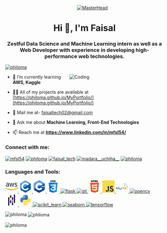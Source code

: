 &nbsp; &nbsp; &nbsp; &nbsp; &nbsp; &nbsp; &nbsp; &nbsp; &nbsp; &nbsp; &nbsp; &nbsp; &nbsp; &nbsp; &nbsp; &nbsp; &nbsp; &nbsp; &nbsp; &nbsp; &nbsp; &nbsp; &nbsp; &nbsp; &nbsp; &nbsp; &nbsp; &nbsp; &nbsp;  [![MasterHead](https://media.licdn.com/dms/image/C4E22AQG21o86xiDU1g/feedshare-shrink_2048_1536/0/1678202449201?e=1681948800&v=beta&t=1JMH3KwyLOoqYv21yzPdS8Lv3eZCRe7uc7VXNQ3TUQQ)](https://philoma.github.io/MyPortfolio/)



<h1 align="center">Hi 👋, I'm Faisal</h1>
<h3 align="center">Zestful Data Science and Machine Learning intern as well as a Web Developer with experience in developing high-performance web technologies.</h3>
<p align="left"> <a href="https://github.com/ryo-ma/github-profile-trophy"><img src="https://github-profile-trophy.vercel.app/?username=philoma" alt="philoma" /></a> </p>


<img align="right" alt="Coding" width="300" src="https://gist.githubusercontent.com/MedRedha/fd8e2481bde2610c96b9aafde543879c/raw/88624e8d31c4295973dcb7c900dacf0edc0a6d99/coding.gif">



- 🌱 I’m currently learning **AWS, Kaggle**

- 👨‍💻 All of my projects are available at [https://philoma.github.io/MyPortfolio/](https://philoma.github.io/MyPortfolio/)

- 📧 Mail me at- [faisaltech02@gmail.com](faisaltech02@gmail.com)

- 💬 Ask me about **Machine Learning, Front-End Technologies**

- 📫 Reach me at **https://www.linkedin.com/in/mfsl54/**

<h3 align="left">Connect with me:</h3>
<p align="left">
<a href="https://linkedin.com/in/mfsl54" target="blank"><img align="center" src="https://raw.githubusercontent.com/rahuldkjain/github-profile-readme-generator/master/src/images/icons/Social/linked-in-alt.svg" alt="mfsl54" height="30" width="40" /></a>
<a href="https://kaggle.com/philoma" target="blank"><img align="center" src="https://raw.githubusercontent.com/rahuldkjain/github-profile-readme-generator/master/src/images/icons/Social/kaggle.svg" alt="philoma" height="30" width="40" /></a>
<a href="https://www.codechef.com/users/faisal_tech" target="blank"><img align="center" src="https://cdn.jsdelivr.net/npm/simple-icons@3.1.0/icons/codechef.svg" alt="faisal_tech" height="30" width="40" /></a>
<a href="https://codeforces.com/profile/madara__uchiha__" target="blank"><img align="center" src="https://raw.githubusercontent.com/rahuldkjain/github-profile-readme-generator/master/src/images/icons/Social/codeforces.svg" alt="madara__uchiha__" height="30" width="40" /></a>
<a href="https://www.leetcode.com/philoma" target="blank"><img align="center" src="https://raw.githubusercontent.com/rahuldkjain/github-profile-readme-generator/master/src/images/icons/Social/leet-code.svg" alt="philoma" height="30" width="40" /></a>
</p>

<h3 align="left">Languages and Tools:</h3>
<p align="left"> <a href="https://aws.amazon.com" target="_blank" rel="noreferrer"> <img src="https://raw.githubusercontent.com/devicons/devicon/master/icons/amazonwebservices/amazonwebservices-original-wordmark.svg" alt="aws" width="40" height="40"/> </a> <a href="https://www.cprogramming.com/" target="_blank" rel="noreferrer"> <img src="https://raw.githubusercontent.com/devicons/devicon/master/icons/c/c-original.svg" alt="c" width="40" height="40"/> </a> <a href="https://www.w3schools.com/cpp/" target="_blank" rel="noreferrer"> <img src="https://raw.githubusercontent.com/devicons/devicon/master/icons/cplusplus/cplusplus-original.svg" alt="cplusplus" width="40" height="40"/> </a> <a href="https://www.w3schools.com/css/" target="_blank" rel="noreferrer"> <img src="https://raw.githubusercontent.com/devicons/devicon/master/icons/css3/css3-original-wordmark.svg" alt="css3" width="40" height="40"/> </a> <a href="https://flask.palletsprojects.com/" target="_blank" rel="noreferrer"> <img src="https://www.vectorlogo.zone/logos/pocoo_flask/pocoo_flask-icon.svg" alt="flask" width="40" height="40"/> </a> <a href="https://git-scm.com/" target="_blank" rel="noreferrer"> <img src="https://www.vectorlogo.zone/logos/git-scm/git-scm-icon.svg" alt="git" width="40" height="40"/> </a> <a href="https://www.w3.org/html/" target="_blank" rel="noreferrer"> <img src="https://raw.githubusercontent.com/devicons/devicon/master/icons/html5/html5-original-wordmark.svg" alt="html5" width="40" height="40"/> </a> <a href="https://developer.mozilla.org/en-US/docs/Web/JavaScript" target="_blank" rel="noreferrer"> <img src="https://raw.githubusercontent.com/devicons/devicon/master/icons/javascript/javascript-original.svg" alt="javascript" width="40" height="40"/> </a> <a href="https://www.mysql.com/" target="_blank" rel="noreferrer"> <img src="https://raw.githubusercontent.com/devicons/devicon/master/icons/mysql/mysql-original-wordmark.svg" alt="mysql" width="40" height="40"/> </a> <a href="https://opencv.org/" target="_blank" rel="noreferrer"> <img src="https://www.vectorlogo.zone/logos/opencv/opencv-icon.svg" alt="opencv" width="40" height="40"/> </a> <a href="https://pandas.pydata.org/" target="_blank" rel="noreferrer"> <img src="https://raw.githubusercontent.com/devicons/devicon/2ae2a900d2f041da66e950e4d48052658d850630/icons/pandas/pandas-original.svg" alt="pandas" width="40" height="40"/> </a> <a href="https://www.python.org" target="_blank" rel="noreferrer"> <img src="https://raw.githubusercontent.com/devicons/devicon/master/icons/python/python-original.svg" alt="python" width="40" height="40"/> </a> <a href="https://scikit-learn.org/" target="_blank" rel="noreferrer"> <img src="https://upload.wikimedia.org/wikipedia/commons/0/05/Scikit_learn_logo_small.svg" alt="scikit_learn" width="40" height="40"/> </a> <a href="https://seaborn.pydata.org/" target="_blank" rel="noreferrer"> <img src="https://seaborn.pydata.org/_images/logo-mark-lightbg.svg" alt="seaborn" width="40" height="40"/> </a> <a href="https://www.tensorflow.org" target="_blank" rel="noreferrer"> <img src="https://www.vectorlogo.zone/logos/tensorflow/tensorflow-icon.svg" alt="tensorflow" width="40" height="40"/> </a> </p>

<p><img align="left" src="https://github-readme-stats.vercel.app/api/top-langs?username=philoma&show_icons=true&locale=en&layout=compact" alt="philoma" /></p>


<p>&nbsp;<img align="center" src="https://github-readme-stats.vercel.app/api?username=philoma&show_icons=true&locale=en" alt="philoma" /></p>

<p><img align="center" src="https://github-readme-streak-stats.herokuapp.com/?user=philoma&" alt="philoma" /></p>
